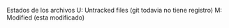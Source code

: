 Estados de los archivos
U: Untracked files (git todavia no tiene registro)
M: Modified (esta modificado)



